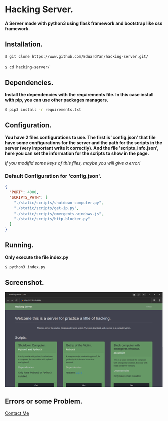 # Hacking Server.

__A Server made with python3 using flask framework and bootstrap like css framework.__

## Installation.
```bash
$ git clone https://www.github.com/EduardYan/hacking-server.git/

$ cd hacking-server/

```

## Dependencies.

__Install the dependencies with the requirements file. In this case install with pip, you can use
other packages managers.__

```bash
$ pip3 install -r requirements.txt
```

## Configuration.

__You have 2 files configurations to use. The first is 'config.json' that file have some
configurations for the server and the path for the scripts in the server (very important write it correctly).
And the file 'scripts_info.json', here you can set the information for the scripts to show in the page.__

_If you modifid some keys of this files, maybe you will give a error!_

### Default Configuration for 'config.json'.
```json
{
  "PORT": 4000,
  "SCRIPTS_PATH": [
    "./static/scripts/shutdown-computer.py",
    "./static/scripts/get-ip.py",
    "./static/scripts/emergents-windows.js",
    "./static/scripts/http-blocker.py"
  ]
}
```

## Running.

__Only execute the file index.py__

```bash
$ python3 index.py
```

## Screenshot.
![screenshot](./doc/screenshot.png)

## Errors or some Problem.
<a href="mailto:eduarygp@gmail.com" target="_blank" rel="noreferrer">
  Contact Me
</a>
